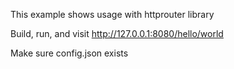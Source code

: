 This example shows usage with httprouter library

Build, run, and visit http://127.0.0.1:8080/hello/world

Make sure config.json exists